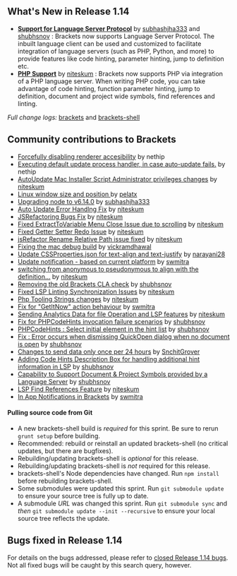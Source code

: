 What's New in Release 1.14
-------------------------
* [**Support for Language Server Protocol**](https://github.com/brackets-cont/brackets/pull/14606) by [subhashjha333](https://github.com/subhashjha333) and [shubhsnov](https://github.com/shubhsnov) : Brackets now supports Language Server Protocol. The inbuilt language client can be used and customized to facilitate integration of language servers (such as PHP, Python, and more) to provide features like code hinting, parameter hinting, jump to definition etc.
* [**PHP Support**](https://github.com/brackets-cont/brackets/pull/14671) by [niteskum](https://github.com/niteskum) : Brackets now supports PHP via integration of a PHP language server. When writing PHP code, you can take advantage of code hinting, function parameter hinting, jump to definition, document and project wide symbols, find references and linting.

_Full change logs:_ [brackets](https://github.com/brackets-cont/brackets/compare/release-1.13...release#commits_bucket) and [brackets-shell](https://github.com/brackets-cont/brackets-shell/compare/release-1.13...release#commits_bucket)

Community contributions to Brackets
-----------------------------------


* [Forcefully disabling renderer accesibility](https://github.com/brackets-cont/brackets-shell/pull/660) by nethip
* [Executing default update process handler, in case auto-update fails.](https://github.com/brackets-cont/brackets/pull/14605) by nethip
* [AutoUpdate Mac Installer Script Administrator privileges changes](https://github.com/brackets-cont/brackets-shell/pull/656) by [niteskum](https://github.com/niteskum)
* [Linux window size and position ](https://github.com/brackets-cont/brackets-shell/pull/636) by [pelatx](https://github.com/pelatx)
* [Upgrading node to v6.14.0](https://github.com/brackets-cont/brackets-shell/pull/653) by [subhashjha333](https://github.com/subhashjha333)
* [Auto Update Error Handlng Fix](https://github.com/brackets-cont/brackets/pull/14412) by [niteskum](https://github.com/niteskum)
* [JSRefactoring Bugs Fix](https://github.com/brackets-cont/brackets/pull/14455) by [niteskum](https://github.com/niteskum)
* [Fixed ExtractToVariable Menu Close Issue due to scrolling](https://github.com/brackets-cont/brackets/pull/14492) by [niteskum](https://github.com/niteskum)
* [Fixed Getter Setter Redo Issue](https://github.com/brackets-cont/brackets/pull/14508) by [niteskum](https://github.com/niteskum)
* [jsRefactor Rename Relative Path issue fixed](https://github.com/brackets-cont/brackets/pull/14520) by [niteskum](https://github.com/niteskum)
* [Fixing the mac debug build](https://github.com/brackets-cont/brackets-shell/pull/657) by [vickramdhawal](https://github.com/vickramdhawal)
* [Update CSSProperties.json for text-align and text-justify](https://github.com/brackets-cont/brackets/pull/14563) by [narayani28](https://github.com/narayani28)
* [Update notification - based on current platform](https://github.com/brackets-cont/brackets/pull/14655) by [swmitra](https://github.com/swmitra)
* [switching from anonymous to pseudonymous to align with the definition…](https://github.com/brackets-cont/brackets/pull/14687) by [niteskum](https://github.com/niteskum)
* [Removing the old Brackets CLA check](https://github.com/brackets-cont/brackets/pull/14684) by [shubhsnov](https://github.com/shubhsnov)
* [Fixed LSP Linting Synchronization Issues](https://github.com/brackets-cont/brackets/pull/14685) by [niteskum](https://github.com/niteskum)
* [Php Tooling Strings changes](https://github.com/brackets-cont/brackets/pull/14688) by [niteskum](https://github.com/niteskum)
* [Fix for "GetItNow" action behaviour](https://github.com/brackets-cont/brackets/pull/14691) by [swmitra](https://github.com/swmitra)
* [Sending Analytics Data for file Operation and LSP features](https://github.com/brackets-cont/brackets/pull/14683) by [niteskum](https://github.com/niteskum)
* [Fix for PHPCodeHints invocation failure scenarios](https://github.com/brackets-cont/brackets/pull/14692) by [shubhsnov](https://github.com/shubhsnov)
* [PHPCodeHints : Select initial element in the hint list](https://github.com/brackets-cont/brackets/pull/14694) by [shubhsnov](https://github.com/shubhsnov)
* [Fix : Error occurs when dismissing QuickOpen dialog when no document is open](https://github.com/brackets-cont/brackets/pull/14698) by [shubhsnov](https://github.com/shubhsnov)
* [Changes to send data only once per 24 hours](https://github.com/brackets-cont/brackets/pull/14695) by [SnchitGrover](https://github.com/SnchitGrover)
* [Adding Code Hints Description Box for handling additional hint information in LSP](https://github.com/brackets-cont/brackets/pull/14696) by [shubhsnov](https://github.com/shubhsnov)
* [Capability to Support Document & Project Symbols provided by a Language Server](https://github.com/brackets-cont/brackets/pull/14697) by [shubhsnov](https://github.com/shubhsnov)
* [LSP Find References Feature](https://github.com/brackets-cont/brackets/pull/14693) by [niteskum](https://github.com/niteskum)
* [In App Notifications in Brackets](https://github.com/brackets-cont/brackets/pull/14715) by [swmitra](https://github.com/swmitra)


#### Pulling source code from Git

* A new brackets-shell build is _required_ for this sprint. Be sure to rerun `grunt setup` before building.
* Recommended: rebuild or reinstall an updated brackets-shell (no critical updates, but there are bugfixes).
* Rebuilding/updating brackets-shell is _optional_ for this release.
* Rebuilding/updating brackets-shell is _not_ required for this release.
* brackets-shell's Node dependencies have changed. Run `npm install` before rebuilding brackets-shell.
* Some submodules were updated this sprint. Run `git submodule update` to ensure your source tree is fully up to date.
* A submodule _URL_ was changed this sprint. Run `git submodule sync` and _then_ `git submodule update --init --recursive` to ensure your local source tree reflects the update.


Bugs fixed in Release 1.14
-------------------------
For details on the bugs addressed, please refer to [closed Release 1.14 bugs](https://github.com/brackets-cont/brackets/issues?q=is%3Aclosed+milestone%3A%22Release+1.14%22). Not all fixed bugs will be caught by this search query, however.
